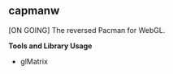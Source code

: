 **capmanw**
-------

[ON GOING] The reversed Pacman for WebGL.

**Tools and Library Usage**

 - glMatrix
 
 

